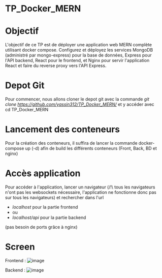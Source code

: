 # TP_Docker_MERN

# Objectif
L'objectif de ce TP est de déployer une application web MERN complète utilisant docker compose.
Configurez et déployez les services MongoDB (administré par mongo-express) pour la base de
données, Express pour l'API backend, React pour le frontend, et Nginx pour servir l'application
React et faire du reverse proxy vers l'API Express.

# Depot Git
Pour commencer, nous allons cloner le depot git avec la commande *git clone https://github.com/yassin312/TP_Docker_MERN/* et y accéder avec cd TP_Docker_MERN

# Lancement des conteneurs
Pour la création des conteneurs, il suffira de lancer la commande docker-compose up (-d) afin de build les différents conteneurs (Front, Back, BD et nginx)

# Accès application
Pour accéder à l'application, lancer un navigateur (/!\ tous les navigateurs n'ont pas les websockets nécessaire, l'application ne fonctionne donc pas sur tous les navigateurs) et rechercher dans l'url 
* *localhost* pour la partie frontend
* ou
* *localhost/api* pour la partie backend

(pas besoin de ports grâce à nginx)

# Screen

Frontend : 
![image](https://github.com/yassin312/TP_Docker_MERN/assets/78078665/faded651-de14-4018-b2c2-7781a64502a5)

Backend : 
![image](https://github.com/yassin312/TP_Docker_MERN/assets/78078665/b50eab08-a1e9-46b2-8756-5a8ee89ff664)
